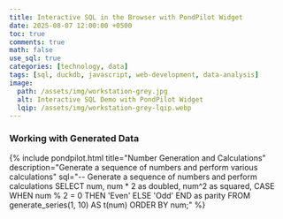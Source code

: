 ```yaml
---
title: Interactive SQL in the Browser with PondPilot Widget
date: 2025-08-07 12:00:00 +0500
toc: true
comments: true
math: false
use_sql: true
categories: [technology, data]
tags: [sql, duckdb, javascript, web-development, data-analysis]
image:
  path: /assets/img/workstation-grey.jpg
  alt: Interactive SQL Demo with PondPilot Widget
  lqip: /assets/img/workstation-grey-lqip.webp
---
```


### Working with Generated Data

{% include pondpilot.html 
   title="Number Generation and Calculations"
   description="Generate a sequence of numbers and perform various calculations"
   sql="-- Generate a sequence of numbers and perform calculations
SELECT 
    num,
    num * 2 as doubled,
    num^2 as squared,
    CASE 
        WHEN num % 2 = 0 THEN 'Even'
        ELSE 'Odd'
    END as parity
FROM generate_series(1, 10) AS t(num)
ORDER BY num;" %}
